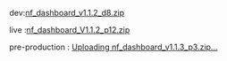 





dev:[nf_dashboard_v1.1.2_d8.zip](https://github.com/user-attachments/files/18907150/nf_dashboard_v1.1.2_d8.zip)




live :[nf_dashboard_V1.1.2_p12.zip](https://github.com/user-attachments/files/19010782/nf_dashboard_V1.1.2_p12.zip)



pre-production : [Uploading nf_dashboard_v1.1.3_p3.zip…]()
